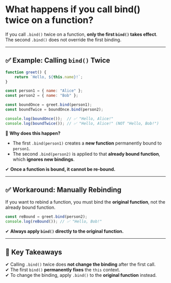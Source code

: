 # What happens if you call bind() twice on a function?

If you call `.bind()` twice on a function, **only the first `bind()` takes effect**. The second `.bind()` does not override the first binding.

---

## **✅ Example: Calling `bind()` Twice**
```javascript
function greet() {
    return `Hello, ${this.name}!`;
}

const person1 = { name: "Alice" };
const person2 = { name: "Bob" };

const boundOnce = greet.bind(person1);
const boundTwice = boundOnce.bind(person2);

console.log(boundOnce());  // ✅ "Hello, Alice!"
console.log(boundTwice()); // ✅ "Hello, Alice!" (NOT "Hello, Bob!")
```

📌 **Why does this happen?**  
- The first `.bind(person1)` creates a **new function** permanently bound to `person1`.  
- The second `.bind(person2)` is applied to that **already bound function**, which **ignores new bindings**.  

✔ **Once a function is bound, it cannot be re-bound.**

---

## **✅ Workaround: Manually Rebinding**
If you want to rebind a function, you must bind the **original function**, not the already bound function.

```javascript
const reBound = greet.bind(person2);
console.log(reBound()); // ✅ "Hello, Bob!"
```

✔ **Always apply `bind()` directly to the original function.**

---

## **🚀 Key Takeaways**
✔ Calling `.bind()` twice does **not change the binding** after the first call.  
✔ The first `bind()` **permanently fixes** the `this` context.  
✔ To change the binding, apply `.bind()` to the **original function** instead.  
